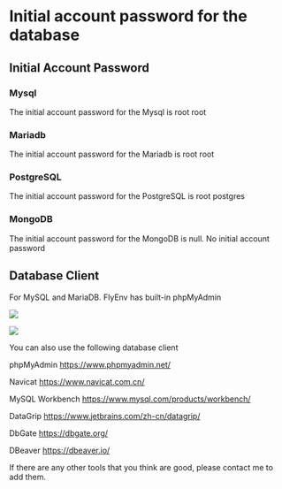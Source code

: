 # Initial account password for the database

## Initial Account Password

### Mysql

The initial account password for the Mysql is root root

### Mariadb

The initial account password for the Mariadb is root root

### PostgreSQL

The initial account password for the PostgreSQL is root postgres

### MongoDB

The initial account password for the MongoDB is null. No initial account password

## Database Client

For MySQL and MariaDB. FlyEnv has built-in phpMyAdmin

<img src="https://oss.macphpstudy.com/image/30d01fec0e6a.png" data-x-image-preview="">
<p/>
<img src="https://oss.macphpstudy.com/image/f61c7f43093c.png" data-x-image-preview="">

You can also use the following database client

phpMyAdmin https://www.phpmyadmin.net/

Navicat https://www.navicat.com.cn/

MySQL Workbench https://www.mysql.com/products/workbench/

DataGrip https://www.jetbrains.com/zh-cn/datagrip/

DbGate https://dbgate.org/

DBeaver https://dbeaver.io/

If there are any other tools that you think are good, please contact me to add them.



